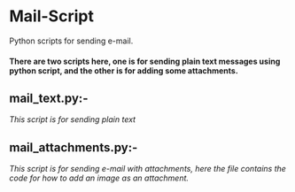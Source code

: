 # Mail-Script

Python scripts for sending e-mail.

#### There are two scripts here, one is for sending plain text messages using python script, and the other is for adding some attachments.

## mail_text.py:-
*This script is for sending plain text*

## mail_attachments.py:- 
*This script is for sending e-mail with attachments, here the file contains the code for how to add an image as an attachment.*
